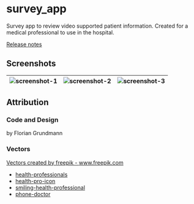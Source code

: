 # survey_app

Survey app to review video supported patient information.
Created for a medical professional to use in the hospital.

[Release notes](RELEASE_NOTES.md)

## Screenshots

|![screenshot-1](https://user-images.githubusercontent.com/18090383/82721052-f0390780-9ce3-11ea-915e-661b0fb379f5.PNG)|![screenshot-2](https://user-images.githubusercontent.com/18090383/82721053-f333f800-9ce3-11ea-8ba3-d2ac69b9588f.PNG)|![screenshot-3](https://user-images.githubusercontent.com/18090383/82721054-f4fdbb80-9ce3-11ea-96ce-8cc619424873.PNG)|
:---:|:---:|:---:


## Attribution

### Code and Design
by Florian Grundmann

### Vectors
<a href="https://www.freepik.com">Vectors created by freepik - www.freepik.com</a>
* <a href="https://www.freepik.com/free-vector/health-professional-team-illustrated_7435025.htm">health-professionals</a>
* <a href="https://www.freepik.com/free-vector/doctor-icon_764994.htm#page=1&query=icono%20medico&position=1">health-pro-icon</a>
* <a href="https://www.freepik.com/free-vector/smiley-health-professional-team_7435026.htm#page=1&query=smiley%20health%20professional%20team&position=1">smiling-health-professional</a>
* <a href="https://www.freepik.com/free-vector/online-doctor-concept_7850807.htm">phone-doctor</a>
